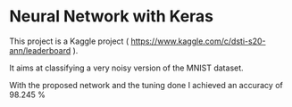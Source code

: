 # Neural Network with Keras

This project is a Kaggle project ( https://www.kaggle.com/c/dsti-s20-ann/leaderboard ).

It aims at classifying a very noisy version of the MNIST dataset.

With the proposed network and the tuning done I achieved an accuracy of 98.245 %
